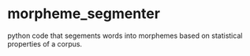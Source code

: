 # morpheme_segmenter
python code that segements words into morphemes based on statistical properties of a corpus. 
